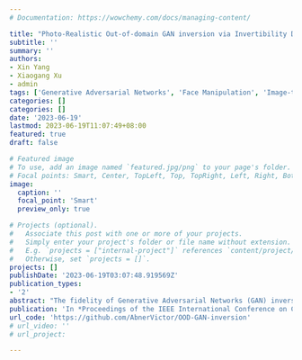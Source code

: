 ```yaml
---
# Documentation: https://wowchemy.com/docs/managing-content/

title: "Photo-Realistic Out-of-domain GAN inversion via Invertibility Decomposition"
subtitle: ''
summary: ''
authors:
- Xin Yang
- Xiaogang Xu
- admin
tags: ['Generative Adversarial Networks', 'Face Manipulation', 'Image-to-image Translation']
categories: []
categories: []
date: '2023-06-19'
lastmod: 2023-06-19T11:07:49+08:00
featured: true
draft: false

# Featured image
# To use, add an image named `featured.jpg/png` to your page's folder.
# Focal points: Smart, Center, TopLeft, Top, TopRight, Left, Right, BottomLeft, Bottom, BottomRight.
image:
  caption: ''
  focal_point: 'Smart'
  preview_only: true

# Projects (optional).
#   Associate this post with one or more of your projects.
#   Simply enter your project's folder or file name without extension.
#   E.g. `projects = ["internal-project"]` references `content/project/deep-learning/index.md`.
#   Otherwise, set `projects = []`.
projects: []
publishDate: '2023-06-19T03:07:48.919569Z'
publication_types:
- '2'
abstract: "The fidelity of Generative Adversarial Networks (GAN) inversion is impeded by Out-Of-Domain (OOD) areas (e.g., background, accessories) in the image. Detecting the OOD areas beyond the generation ability of the pre-trained model and blending these regions with the input image can enhance fidelity. The ``invertibility mask'' figures out these OOD areas, and existing methods predict the mask with the reconstruction error. However, the estimated mask is usually inaccurate due to the influence of the reconstruction error in the In-Domain (ID) area. In this paper, we propose a novel framework that enhances the fidelity of human face inversion by designing a new module to decompose the input images to ID and OOD partitions with invertibility masks. Unlike previous works, our invertibility detector is simultaneously learned with a spatial alignment module. We iteratively align the generated features to the input geometry and reduce the reconstruction error in the ID regions. Thus, the OOD areas are more distinguishable and can be precisely predicted. Then, we improve the fidelity of our results by blending the OOD areas from the input image with the ID GAN inversion results. Our method produces photo-realistic results for real-world human face image inversion and manipulation. Extensive experiments demonstrate our method's superiority over existing methods in the quality of GAN inversion and attribute manipulation."
publication: 'In *Proceedings of the IEEE International Conference on Computer Vision (ICCV)*'
url_code: 'https://github.com/AbnerVictor/OOD-GAN-inversion'
# url_video: ''
# url_project: 

---
```

